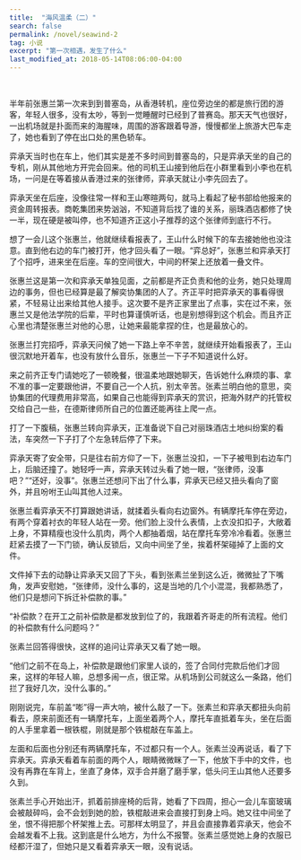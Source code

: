 ```yaml
---
title:  "海风温柔（二）"
search: false
permalink: /novel/seawind-2
tag: 小说
excerpt: "第一次相遇，发生了什么"
last_modified_at: 2018-05-14T08:06:00-04:00
---
```


 

​        

半年前张惠兰第一次来到到普塞岛，从香港转机，座位旁边坐的都是旅行团的游客，年轻人很多，没有太吵，等到一觉睡醒时已经到了普赛岛。那天天气也很好，一出机场就是扑面而来的海腥味，周围的游客跟着导游，慢慢都坐上旅游大巴车走了，她也看到了停在出口处的黑色轿车。

 

弈承天当时也在车上，他们其实是差不多时间到普塞岛的，只是弈承天坐的自己的专机，刚从其他地方开完会回来。他的司机王山接到他后在小群里看到小李也在机场，一问是在等着接从香港过来的张律师，弈承天就让小李先回去了。

 

弈承天坐在后座，没像往常一样和王山寒暄两句，就马上看起了秘书部给他报来的资金周转报表。商乾集团来势汹汹，不知道背后找了谁的关系，丽珠酒店都修了快一半，现在硬是被叫停，也不知道齐正这小子推荐的这个张律师到底行不行。

 

想了一会儿这个张惠兰，他就继续看报表了，王山什么时候下的车去接她他也没注意。直到他右边的车门被打开，他才回头看了一眼。“弈总好”，张惠兰和弈承天打了个招呼，进来坐在后座。车的空间很大，中间的杯架上还放着一叠文件。

 

张惠兰这是第一次和弈承天单独见面，之前都是齐正负责和他的业务，她只处理周边的事务，但也已经算是最了解奕协集团的人了。齐正平时把弈承天的事看得很紧，不轻易让出来给其他人接手。这次要不是齐正家里出了点事，实在过不来，张惠兰又是他法学院的后辈，平时也算谨慎听话，也是别想得到这个机会。而且齐正心里也清楚张惠兰对他的心思，让她来最能拿捏的住，也是最放心的。

 

张惠兰打完招呼，弈承天问候了她一下路上辛不辛苦，就继续开始看报表了，王山很沉默地开着车，也没有放什么音乐，张惠兰一下子不知道说什么好。

 

来之前齐正专门请她吃了一顿晚餐，很温柔地跟她聊天，告诉她什么麻烦的事、拿不准的事一定要跟他讲，不要自己一个人抗，别太辛苦。张素兰明白他的意思，奕协集团的代理费用非常高，如果自己也能得到弈承天的赏识，把海外财产的托管权交给自己一些，在德斯律师所自己的位置还能再往上爬一点。

 

打了一下腹稿，张惠兰转向弈承天，正准备说下自己对丽珠酒店土地纠纷案的看法，车突然一下子打了个左急转后停了下来。

 

弈承天寄了安全带，只是往右前方仰了一下，张惠兰没扣，一下子被甩到右边车门上，后脑还撞了。她轻呼一声，弈承天转过头看了她一眼，“张律师，没事吧？”“还好，没事”。张惠兰还想问下出了什么事，弈承天已经又扭头看向了窗外，并且吩咐王山叫其他人过来。

 

张惠兰看弈承天不打算跟她讲话，就揉着头看向右边窗外。有辆摩托车停在旁边，有两个穿着衬衣的年轻人站在一旁。他们脸上没什么表情，上衣没扣扣子，大敞着上身，不算精瘦也没什么肌肉，两个人都抽着烟，站在摩托车旁冷冷看着。张惠兰赶紧去摸了一下门锁，确认反锁后，又向中间坐了坐，挨着杯架碰掉了上面的文件。

 

文件掉下去的动静让弈承天又回了下头，看到张素兰坐到这么近，微微扯了下嘴角，发声安慰她，“张律师，没什么事的，这是当地的几个小混混，我都熟悉了，他们只是想问下拆迁补偿款的事。”

 

“补偿款？在开工之前补偿款是都发放到位了的，我跟着齐哥走的所有流程。他们的补偿款有什么问题吗？”

 

张素兰回答得很快，这样的追问让弈承天又看了她一眼。

 

“他们之前不在岛上，补偿款是跟他们家里人谈的，签了合同付完款后他们才回来，这样的年轻人嘛，总想多闹一点，很正常。从机场到公司就这么一条路，他们拦了我好几次，没什么事的。”

 

刚刚说完，车前盖“嘭”得一声大响，被什么敲了一下。张素兰和弈承天都扭头向前看去，原来前面还有一辆摩托车，上面坐着两个人，摩托车直抵着车头，坐在后面的人手里拿着一根铁棍，刚就是那个铁棍敲在车盖上。

 

左面和后面也分别还有两辆摩托车，不过都只有一个人。张素兰没再说话，看了下弈承天。弈承天看着车前面的两个人，眼睛微微眯了一下，他放下手中的文件，也没有再靠在车背上，坐直了身体，双手合并磨了磨手掌，低头问王山其他人还要多久到。

 

张素兰手心开始出汗，抓着前排座椅的后背，她看了下四周，担心一会儿车窗玻璃会被敲碎吗，会不会划到她的脸，铁棍敲进来会直接打到身上吗。她又往中间坐了坐，恨不得把那个杯架推上去。可那样太明显了，并且会直接靠着弈承天，他会不会越发看不上我。这到底是什么地方，为什么不报警。张素兰感觉她上身的衣服已经都汗湿了，但她只是又看着弈承天一眼，没有说话。

 





 
